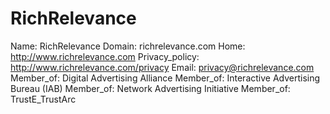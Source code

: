 
# RichRelevance

Name: RichRelevance
Domain: richrelevance.com
Home: http://www.richrelevance.com
Privacy_policy: http://www.richrelevance.com/privacy
Email: privacy@richrelevance.com
Member_of: Digital Advertising Alliance
Member_of: Interactive Advertising Bureau (IAB)
Member_of: Network Advertising Initiative
Member_of: TrustE_TrustArc

